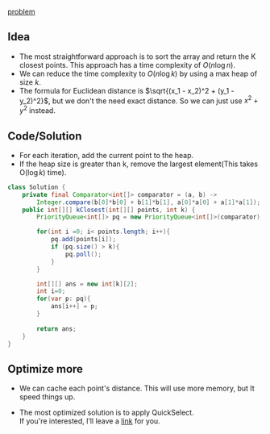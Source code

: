[problem](https://leetcode.com/problems/k-closest-points-to-origin/description/)

## Idea
- The most straightforward approach is to sort the array and return the K closest points. 
  This approach has a time complexity of $O(n\log n)$.
- We can reduce the time complexity to $O(n\log k)$ by using a max heap of size $k$.
- The formula for Euclidean distance is $\sqrt{(x_1 - x_2)^2 + (y_1 - y_2)^2}$, but we don't the need exact distance. So we can just use $x^2 + y^2$ instead.

## Code/Solution
- For each iteration, add the current point to the heap.
- If the heap size is greater than k, remove the largest element(This takes O($\log k$) time).
```java
class Solution {
    private final Comparator<int[]> comparator = (a, b) ->
        Integer.compare(b[0]*b[0] + b[1]*b[1], a[0]*a[0] + a[1]*a[1]); 
    public int[][] kClosest(int[][] points, int k) {
        PriorityQueue<int[]> pq = new PriorityQueue<int[]>(comparator);

        for(int i =0; i< points.length; i++){
            pq.add(points[i]);
            if (pq.size() > k){
                pq.poll();
            }
        }

        int[][] ans = new int[k][2];
        int i=0;
        for(var p: pq){
            ans[i++] = p;
        }
        
        return ans;
    }
}
```

## Optimize more
- We can cache each point's distance.
   This will use more memory, but It speed things up.

- The most optimized solution is to apply QuickSelect.  
  If you're interested, I’ll leave a [link](https://leetcode.com/problems/k-closest-points-to-origin/solutions/1578232/all-possible-3-python-solutions-interviewer-expectations/) for you.